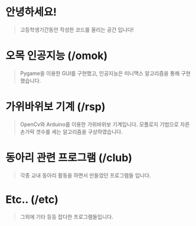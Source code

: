 # 안녕하세요!
> 고등학생기간동안 작성한 코드를 올리는 공간 입니다!
# 오목 인공지능 (/omok)
> Pygame을 이용한 GUI를 구현했고, 인공지능은 미니맥스 알고리즘을 통해 구현했습니다.
# 가위바위보 기계 (/rsp)
> OpenCv와 Arduino를 이용한 가위바위보 기계입니다. 모폴로지 기법으로 자른 손가락 갯수를 세는 알고리즘을 구상하였습니다.
# 동아리 관련 프로그램 (/club)
> 각종 교내 동아리 활동을 하면서 만들었던 프로그램들 입니다.
# Etc.. (/etc)
> 그외에 기타 등등 잡다한 프로그램들입니다.
